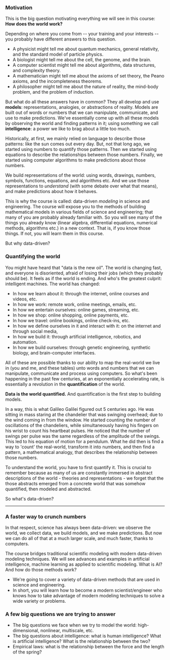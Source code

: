 
### Motivation

This is the big question motivating everything we will see in this course: **How does the world work?**

Depending on where you come from -- your training and your interests -- you probably have different answers to this question. 
- A physicist might tell me about quantum mechanics, general relativity, and the standard model of particle physics.
- A biologist might tell me about the cell, the genome, and the brain.
- A computer scientist might tell me about algorithms, data structures, and complexity theory.
- A mathematician might tell me about the axioms of set theory, the Peano axioms, and the incompleteness theorems.
- A philosopher might tell me about the nature of reality, the mind-body problem, and the problem of induction.

But what do all these answers have in common? They all develop and use **models**: representations, analogies, or abstractions of reality. Models are built out of words or numbers that we can manipulate, communicate, and use to make predictions. We've essentially come up with all these models by observing the world and finding patterns in it; using something we call **intelligence**: a power we like to brag about a little too much.

Historically, at first, we mainly relied on language to describe those patterns: like the sun comes out every day. But, not that long ago, we started using numbers to quantify those patterns. Then we started using equations to describe the relationships between those numbers. Finally, we started using computer algorithms to make predictions about those numbers.

We build representations of the world: using words, drawings, numbers, symbols, functions, equations, and algorithms etc. And we use those representations to *understand* (with some debate over what that means), and make predictions about how it behaves. 

This is why the course is called: data-driven *modeling* in science and engineering. The course will expose you to the methods of building mathematical models in various fields of science and engineering; that many of you are probably already familiar with. So you will see many of the things you already know (linear algebra, differential equations, numerical methods, algorithms etc.) in a new context. That is, if you know those things. If not, you will learn them in this course. 

But why data-driven?

### Quantifying the world 

You might have heard that "data is the new oil". The world is changing fast, and everyone is disoriented, afraid of losing their jobs (which they probably should be). It feels as if the world is ending. And who's the greatest culprit: intelligent machines. The world has changed: 

- In how we learn about it: through the internet, online courses and videos, etc.
- In how we work: remote work, online meetings, emails, etc.
- In how we entertain ourselves: online games, streaming, etc.
- In how we shop: online shopping, online payments, etc.
- In how we travel: online bookings, online check-ins, etc.
- In how we define ourselves in it and interact with it: on the internet and through social media,
- In how we build it: through artificial intelligence, robotics, and automation.
- In how we build ourselves: through genetic engineering, synthetic biology, and brain-computer interfaces.

All of these are possible thanks to our ability to map the real-world we live in (you and me, and these tables) unto words and numbers that we can manipulate, communicate and process using computers. So what's been happening in the past few centuries, at an exponentially accelerating rate, is essentially a revolution in the **quantification** of the world.

**Data is the world quantified.** And quantification is the first step to building models. 

In a way, this is what Galileo Galilei figured out 5 centuries ago. He was sitting in mass staring at the chandelier that was swinging overhead; due to the wind coming in from the window. He started counting the number of oscillations of the chandeliers, while simultaneously having his fingers on his wrist to count his heartbeat pulses. He noticed that the number of swings per pulse was the same regardless of the amplitude of the swings. This led to his equation of motion for a pendulum. What he did then is find a way to 'count' the real-world, transform it into numbers, and then find a pattern, a mathematical analogy, that describes the relationship between those numbers. 

To understand the world, you have to first quantify it. This is crucial to remember because as many of us are constantly immersed in abstract descriptions of the world - theories and representations - we forget that the those abstracts emerged from a concrete world that was somehow quantified, then modeled and abstracted. 

So what's data-driven?

-----------

### A faster way to crunch numbers

In that respect, science has always been data-driven: we observe the world, we collect data, we build models, and we make predictions. But now we can do all of that at a much larger scale, and much faster, thanks to computers. 

The course bridges traditional scientific modeling with modern data-driven modeling techniques. We will see advances and examples in artificial intelligence, machine learning as applied to scientific modeling. What is AI? And how do those methods work?
- We're going to cover a variety of data-driven methods that are used in science and engineering. 
- In short, you will learn how to become a modern scientist/engineer who knows how to take advantage of modern modeling techniques to solve a wide variety or problems. 

### A few big questions we are trying to answer
- The big questions we face when we try to model the world: high-dimensional, nonlinear, multiscale, etc.
- The big questions about intelligence: what is human intelligence? What is artificial intelligence? What is the relationship between the two?
- Empirical laws: what is the relationship between the force and the length of the spring?

